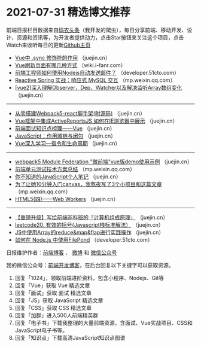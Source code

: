 # 2021-07-31 精选博文推荐

前端日报栏目数据来自[码农头条](https://toutiao.qdkfweb.cn/)（我开发的爬虫），每日分享前端、移动开发、设计、资源和资讯等，为开发者提供动力，点击Star按钮来关注这个项目，点击Watch来收听每日的更新[Github主页](https://github.com/kujian/frontendDaily)
* [Vue中 .sync 修饰符的作用](https://juejin.cn/post/6990642401408729096) （juejin.cn）
* [Vue刷新页面有哪几种方式](http://wiki.i-fanr.com/2021/07/30/vue-refresh/) （wiki.i-fanr.com）
* [前端工程师如何使用Nodejs自动发送邮件？](https://developer.51cto.com/art/202107/675459.htm) （developer.51cto.com）
* [Reactive Spring 实战：响应式 MySQL 交互](https://mp.weixin.qq.com/s?__biz=MzI2MDQzMTU2MA==&mid=2247484102&idx=1&sn=799cadb580ce72c3641de296b6497af4&chksm=ea688961dd1f0077616dda057f23418b5a6ac5d4a40d5751b7fd63334ef6b97b12520806b417&token=797436555&lang=zh_CN#rd) （mp.weixin.qq.com）
* [[vue2]深入理解Observer，Dep，Watcher以及解决监听Array数组变化](https://juejin.cn/post/6990624287941984287) （juejin.cn）

***
* [从零搭建Webpack5-react脚手架(附源码)](https://juejin.cn/post/6990538424545443854) （juejin.cn）
* [Vue框架中集成ActiveReportsJS 如何在IE浏览器中展示](https://juejin.cn/post/6990606646556753956) （juejin.cn）
* [前端面试知识点梳理——Vue](https://juejin.cn/post/6990537893269733390) （juejin.cn）
* [JavaScript：作用域链与闭包](https://juejin.cn/post/6990604925675765774) （juejin.cn）
* [Vue深入学习—指令和生命周期](https://juejin.cn/post/6990534958431338509) （juejin.cn）

***
* [webpack5 Module Federation &quot;微前端&quot;vue版demo使用示例](https://juejin.cn/post/6990590387924500493) （juejin.cn）
* [前端单元测试技术方案总结](https://mp.weixin.qq.com/s/2HkSqmO5n6XrPSZR0ryZUw) （mp.weixin.qq.com）
* [你不知道的JavaScript个人笔记](https://juejin.cn/post/6990580810877255710) （juejin.cn）
* [为了让她10分钟入门canvas，我熬夜写了3个小项目和这篇文章](https://mp.weixin.qq.com/s?__biz=MzUzNjk5MTE1OQ==&mid=2247507576&idx=1&sn=ba8779ed5b733ff17f5208d4382b45c5) （mp.weixin.qq.com）
* [HTML5(四)——Web Workers](https://juejin.cn/post/6990558798880440327) （juejin.cn）

***
* [【重磅升级】写给前端非科班的「计算机组成原理」](https://juejin.cn/post/6990652014862532622) （juejin.cn）
* [leetcode20. 有效的括号(Javascript栈标准解法）](https://juejin.cn/post/6990557918156292126) （juejin.cn）
* [JS中使用Array的reduce&amp;map&amp;flap进行实践操作](https://juejin.cn/post/6990645790477647903) （juejin.cn）
* [如何在 Node.js 中使用FilePond](https://developer.51cto.com/art/202107/675407.htm) （developer.51cto.com）

日报维护作者：[前端博客](https://qdkfweb.cn/) 、 [微博](http://weibo.com/kujian) 和 [微信公众号](https://open.weixin.qq.com/qr/code?username=caibaojian_com)

我的微信公众号：[前端开发博客](https://open.weixin.qq.com/qr/code?username=caibaojian_com)，在后台回复以下关键字可以获取资源。

1. 回复「1024」，领取前端进阶资料，包含小程序、Nodejs、Git等
2. 回复「Vue」获取 Vue 精选文章
3. 回复「面试」获取 面试 精选文章
4. 回复「JS」获取 JavaScript 精选文章
5. 回复「CSS」获取 CSS 精选文章
6. 回复「加群」进入500人前端精英群
7. 回复「电子书」下载我整理的大量前端资源，含面试、Vue实战项目、CSS和JavaScript电子书等。
8. 回复「知识点」下载高清JavaScript知识点图谱